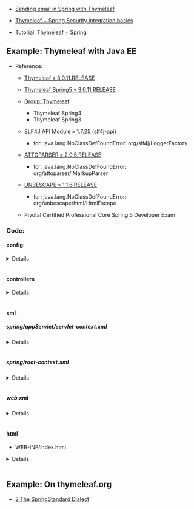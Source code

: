 - [Sending email in Spring with Thymeleaf](https://www.thymeleaf.org/doc/articles/springmail.html)


- [Thymeleaf + Spring Security integration basics](https://www.thymeleaf.org/doc/articles/springsecurity.html)


- [Tutorial: Thymeleaf + Spring](https://www.thymeleaf.org/doc/tutorials/3.0/thymeleafspring.html)


## Example: Thymeleaf with Java EE

- Reference:

    - [Thymeleaf » 3.0.11.RELEASE](https://mvnrepository.com/artifact/org.thymeleaf/thymeleaf/3.0.11.RELEASE)
    - [Thymeleaf Spring5 » 3.0.11.RELEASE](https://mvnrepository.com/artifact/org.thymeleaf/thymeleaf-spring5/3.0.11.RELEASE)

    - [Group: Thymeleaf](https://mvnrepository.com/artifact/org.thymeleaf)
        - Thymeleaf Spring4
        - Thymeleaf Spring3

    - [SLF4J API Module » 1.7.25 (slf4j-api)](https://mvnrepository.com/artifact/org.slf4j/slf4j-api/1.7.25) 
        - for: java.lang.NoClassDefFoundError: org/slf4j/LoggerFactory
    

    - [ATTOPARSER » 2.0.5.RELEASE](https://mvnrepository.com/artifact/org.attoparser/attoparser/2.0.5.RELEASE)
        - for: java.lang.NoClassDefFoundError: org/attoparser/IMarkupParser

    - [UNBESCAPE » 1.1.6.RELEASE](https://mvnrepository.com/artifact/org.unbescape/unbescape/1.1.6.RELEASE)
        - for: java.lang.NoClassDefFoundError: org/unbescape/html/HtmlEscape

    - Pivotal Certified Professional Core Spring 5 Developer Exam
        

### Code:

#### config:

<details><summary>Details</summary>

```java
package com.fbtest.configs;

import org.springframework.context.annotation.Configuration;
import org.springframework.web.context.ServletContextAware;
import org.springframework.web.servlet.config.annotation.EnableWebMvc;
import org.springframework.web.servlet.config.annotation.WebMvcConfigurer;
import org.thymeleaf.spring5.SpringTemplateEngine;
import org.thymeleaf.spring5.view.ThymeleafViewResolver;
import org.thymeleaf.templateresolver.ServletContextTemplateResolver;

import javax.servlet.ServletContext;

import org.springframework.context.annotation.Bean;
import org.springframework.context.annotation.ComponentScan;

@Configuration
@EnableWebMvc
@ComponentScan(basePackages = {"com.fbtest.controllers"})
public class WebConfig implements WebMvcConfigurer, ServletContextAware {

	private ServletContext servletContext;
	
	@Override
    public void setServletContext(ServletContext servletContext) {
        this.servletContext = servletContext;
    }
	
	@Bean
    public ServletContextTemplateResolver templateResolver() {
        ServletContextTemplateResolver resolver =
            new ServletContextTemplateResolver(servletContext);
        resolver.setPrefix("/WEB-INF/");
        resolver.setSuffix(".html");
        resolver.setTemplateMode("HTML5");
        resolver.setCharacterEncoding("UTF-8");
        resolver.setCacheable(false);
        return resolver;
    }
	
	@Bean
    public SpringTemplateEngine templateEngine() {
        SpringTemplateEngine templateEngine = new SpringTemplateEngine();
        templateEngine.setTemplateResolver(templateResolver());
        //templateEngine.setTemplateEngineMessageSource(messageSource());
        return templateEngine;
    }
	
	@Bean
    public ThymeleafViewResolver viewResolver() {
        ThymeleafViewResolver viewResolver = new ThymeleafViewResolver();
        viewResolver.setTemplateEngine(templateEngine());
        viewResolver.setCharacterEncoding("UTF-8");
        viewResolver.setOrder(1);
        return viewResolver;
    }
}
```

</details>

<br>

#### controllers

<details><summary>Details</summary>

```java
package com.fbtest.controllers;

import org.springframework.stereotype.Controller;
import org.springframework.ui.Model;
import org.springframework.web.bind.annotation.GetMapping;


@Controller
public class Main1Controller {

	@GetMapping("index")
	public String getIndex(Model model) {
		model.addAttribute("test1", "This a test!");
		return "index";
	}	
}
```

</details>

<br>

#### xml

##### spring/appServlet/servlet-context.xml

<details><summary>Details</summary>

```xml
<?xml version="1.0" encoding="UTF-8"?>
<beans:beans xmlns="http://www.springframework.org/schema/mvc"
	xmlns:xsi="http://www.w3.org/2001/XMLSchema-instance"
	xmlns:beans="http://www.springframework.org/schema/beans"
	xmlns:context="http://www.springframework.org/schema/context"
	xsi:schemaLocation="http://www.springframework.org/schema/mvc http://www.springframework.org/schema/mvc/spring-mvc.xsd
		http://www.springframework.org/schema/beans http://www.springframework.org/schema/beans/spring-beans.xsd
		http://www.springframework.org/schema/context http://www.springframework.org/schema/context/spring-context.xsd">

	<!-- DispatcherServlet Context: defines this servlet's request-processing infrastructure -->
	
	<!-- Enables the Spring MVC @Controller programming model -->
	<annotation-driven />

	<!-- Handles HTTP GET requests for /resources/** by efficiently serving up static resources in the ${webappRoot}/resources directory -->
<!-- 	<resources mapping="/resources/**" location="/resources/" /> -->
	<resources mapping="/views/**" location="/WEB-INF/views/" />

	<!-- Resolves views selected for rendering by @Controllers to .jsp resources in the /WEB-INF/views directory 
	<beans:bean class="org.springframework.web.servlet.view.InternalResourceViewResolver">
		<beans:property name="prefix" value="/WEB-INF/views/" />
		<beans:property name="suffix" value=".jsp" /> 
	</beans:bean>
	-->
	<context:component-scan base-package="com.fbtest" />
	
	<!--  for db -->
<!-- 	<context:component-scan base-package="com.packtpub.springsecurity.web"/> -->
</beans:beans>
```

</details>

<br>

##### spring/root-context.xml

<details><summary>Details</summary>

```xml
<?xml version="1.0" encoding="UTF-8"?>
<beans xmlns="http://www.springframework.org/schema/beans"
	xmlns:xsi="http://www.w3.org/2001/XMLSchema-instance"
	xmlns:tx="http://www.springframework.org/schema/tx"
	xmlns:context="http://www.springframework.org/schema/context"
	xmlns:p="http://www.springframework.org/schema/p"
	xmlns:jpa="http://www.springframework.org/schema/data/jpa"
	xsi:schemaLocation="http://www.springframework.org/schema/beans 
						http://www.springframework.org/schema/beans/spring-beans.xsd
		http://www.springframework.org/schema/data/jpa http://www.springframework.org/schema/data/jpa/spring-jpa.xsd
		http://www.springframework.org/schema/tx 
		http://www.springframework.org/schema/tx/spring-tx.xsd
		http://www.springframework.org/schema/context 
		http://www.springframework.org/schema/context/spring-context.xsd">
	
	<!-- Root Context: defines shared resources visible to all other web components -->
	<tx:annotation-driven/>
	
	<!-- Root Context: defines shared resources visible to all other web components -->
<!-- 	
	<bean id="datasource" class="org.apache.commons.dbcp.BasicDataSource">
		<property name="url" value="jdbc:mysql://localhost:3307/fu"/>
		<property name="driverClassName" value="com.mysql.jdbc.Driver"/>
		<property name="username" value="root"/>
		<property name="password" value=""/>
	</bean>
	 -->
<!-- 
	<bean id="multipartResolver" class="org.springframework.web.multipart.commons.CommonsMultipartResolver"/>
	 -->
	<context:component-scan base-package="com.fbtest"/> 
</beans>
```

</details>

<br>

##### web.xml

<details><summary>Details</summary>

```xml
<?xml version="1.0" encoding="UTF-8"?>
<web-app version="3.0" xmlns="http://java.sun.com/xml/ns/javaee"
	xmlns:xsi="http://www.w3.org/2001/XMLSchema-instance"
	xsi:schemaLocation="http://java.sun.com/xml/ns/javaee http://java.sun.com/xml/ns/javaee/web-app_3_0.xsd">

	
<!-- 	<filter> -->
<!-- 		<filter-name>springSecurityFilterChain</filter-name> -->
<!-- 		<filter-class>org.springframework.web.filter.DelegatingFilterProxy</filter-class> -->
<!-- 	</filter> -->
<!-- 	<filter-mapping> -->
<!-- 		<filter-name>springSecurityFilterChain</filter-name> -->
<!-- 		<url-pattern>/*</url-pattern> -->
<!-- 	</filter-mapping> -->
	

	<!-- The definition of the Root Spring Container shared by all Servlets and Filters -->
	<context-param>
		<param-name>contextConfigLocation</param-name>
		<param-value>
		    /WEB-INF/spring/root-context.xml
<!-- 		    /WEB-INF/spring/security-context.xml -->
		</param-value>
	</context-param>
	
	<!-- Creates the Spring Container shared by all Servlets and Filters -->
 
	<listener>
		<listener-class>org.springframework.web.context.ContextLoaderListener</listener-class>
	</listener>

	<!-- Processes application requests -->
	<servlet>
		<servlet-name>appServlet</servlet-name>
		<servlet-class>org.springframework.web.servlet.DispatcherServlet</servlet-class>
		<init-param>
			<param-name>contextConfigLocation</param-name>
			<param-value>/WEB-INF/spring/appServlet/servlet-context.xml</param-value>
		</init-param>
		<load-on-startup>1</load-on-startup>
	</servlet>
		
	<servlet-mapping>
		<servlet-name>appServlet</servlet-name>
		<url-pattern>/</url-pattern>
	</servlet-mapping>
	
	<!-- encodingFilter start -->	
	<filter>  
	    <filter-name>encodingFilter</filter-name>  
	    <filter-class>org.springframework.web.filter.CharacterEncodingFilter</filter-class>  
	    <init-param>  
	       <param-name>encoding</param-name>  
	       <param-value>UTF-8</param-value>  
	    </init-param>  
	    <init-param>  
	       <param-name>forceEncoding</param-name>  
	       <param-value>true</param-value>  
	    </init-param>  
	</filter>  
	<filter-mapping>  
	    <filter-name>encodingFilter</filter-name>  
	    <url-pattern>/*</url-pattern>  
	</filter-mapping> 
	<!-- encodingFilter end -->	
</web-app>
```

</details>

<br>

#### html

- WEB-INF/index.html

<details><summary>Details</summary>

```html
<!DOCTYPE html>
<html>
<head>
<meta charset="UTF-8">
<title>Insert title here</title>
</head>
    <body>
        <h1>Index</h1>
        <span th:text="${test1}" />
    </body>
</html>
```

</details>

<br>

## Example: On thymeleaf.org
- [2 The SpringStandard Dialect](https://www.thymeleaf.org/doc/tutorials/3.0/thymeleafspring.html#views-and-view-resolvers-in-thymeleaf)
